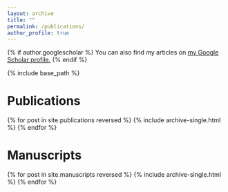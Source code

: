 ```yaml
---
layout: archive
title: ""
permalink: /publications/
author_profile: true
---
```


{% if author.googlescholar %}
  You can also find my articles on <u><a href="{{author.googlescholar}}">my Google Scholar profile</a>.</u>
{% endif %}

{% include base_path %}

# Publications
<!-- *<sup><span style="font-size:4mm;">&dagger;</span></sup>Author names alphabetic* -->
{% for post in site.publications reversed %}
  {% include archive-single.html %}
{% endfor %}

# Manuscripts
<!-- *<sup><span style="font-size:4mm;">&dagger;</span></sup>Author names alphabetic* -->
{% for post in site.manuscripts reversed %}
  {% include archive-single.html %}
{% endfor %}
